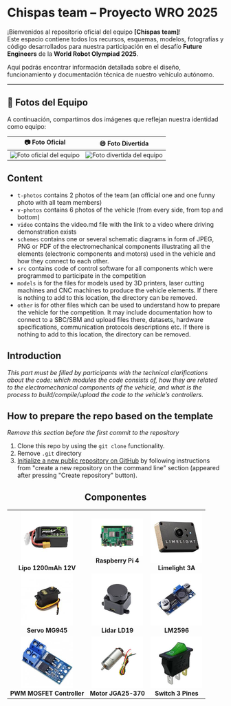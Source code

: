 # Chispas team – Proyecto WRO 2025

¡Bienvenidos al repositorio oficial del equipo **[Chispas team]**!  
Este espacio contiene todos los recursos, esquemas, modelos, fotografías y código desarrollados para nuestra participación en el desafío **Future Engineers** de la **World Robot Olympiad 2025**.

Aquí podrás encontrar información detallada sobre el diseño, funcionamiento y documentación técnica de nuestro vehículo autónomo.

---

## 📸 Fotos del Equipo

A continuación, compartimos dos imágenes que reflejan nuestra identidad como equipo:

| 📷 Foto Oficial | 😄 Foto Divertida |
|----------------|-------------------|
| ![Foto oficial del equipo](t-photos/foto_oficial.jpg) | ![Foto divertida del equipo](t-photos/foto_divertida.jpg) |


## Content

* `t-photos` contains 2 photos of the team (an official one and one funny photo with all team members)
* `v-photos` contains 6 photos of the vehicle (from every side, from top and bottom)
* `video` contains the video.md file with the link to a video where driving demonstration exists
* `schemes` contains one or several schematic diagrams in form of JPEG, PNG or PDF of the electromechanical components illustrating all the elements (electronic components and motors) used in the vehicle and how they connect to each other.
* `src` contains code of control software for all components which were programmed to participate in the competition
* `models` is for the files for models used by 3D printers, laser cutting machines and CNC machines to produce the vehicle elements. If there is nothing to add to this location, the directory can be removed.
* `other` is for other files which can be used to understand how to prepare the vehicle for the competition. It may include documentation how to connect to a SBC/SBM and upload files there, datasets, hardware specifications, communication protocols descriptions etc. If there is nothing to add to this location, the directory can be removed.

## Introduction

_This part must be filled by participants with the technical clarifications about the code: which modules the code consists of, how they are related to the electromechanical components of the vehicle, and what is the process to build/compile/upload the code to the vehicle’s controllers._

## How to prepare the repo based on the template

_Remove this section before the first commit to the repository_

1. Clone this repo by using the `git clone` functionality.
2. Remove `.git` directory
3. [Initialize a new public repository on GitHub](https://github.com/new) by following instructions from "create a new repository on the command line" section (appeared after pressing "Create repository" button).

<h2 align="center">Componentes</h2>

<table>
  <tr>
    <td align="center">
      <img src="IMG/lipo%201200mah%2012v.jpeg" width="120"/><br/>
      <b>Lipo 1200mAh 12V</b>
    </td>
    <td align="center">
      <img src="IMG/raspberrypi4.jpeg" width="120"/><br/>
      <b>Raspberry Pi 4</b>
    </td>
    <td align="center">
      <img src="IMG/limelight%203A%20.jpeg" width="120"/><br/>
      <b>Limelight 3A</b>
    </td>
  </tr>
  <tr>
    <td align="center">
      <img src="IMG/servo%20MG945.jpeg" width="120"/><br/>
      <b>Servo MG945</b>
    </td>
    <td align="center">
      <img src="IMG/LDrobot%20lidar%20LD19.jpeg" width="120"/><br/>
      <b>Lidar LD19</b>
    </td>
    <td align="center">
      <img src="IMG/LM%202596.jpeg" width="120"/><br/>
      <b>LM2596</b>
    </td>
  </tr>
  <tr>
    <td align="center">
      <img src="IMG/PWM%20MOSFET%20controller.jpeg" width="120"/><br/>
      <b>PWM MOSFET Controller</b>
    </td>
    <td align="center">
      <img src="IMG/motor%20jga25-370.jpeg" width="120"/><br/>
      <b>Motor JGA25-370</b>
    </td>
    <td align="center">
      <img src="IMG/switch%20random%203%20pines.jpeg" width="120"/><br/>
      <b>Switch 3 Pines</b>
    </td>
  </tr>
</table>
